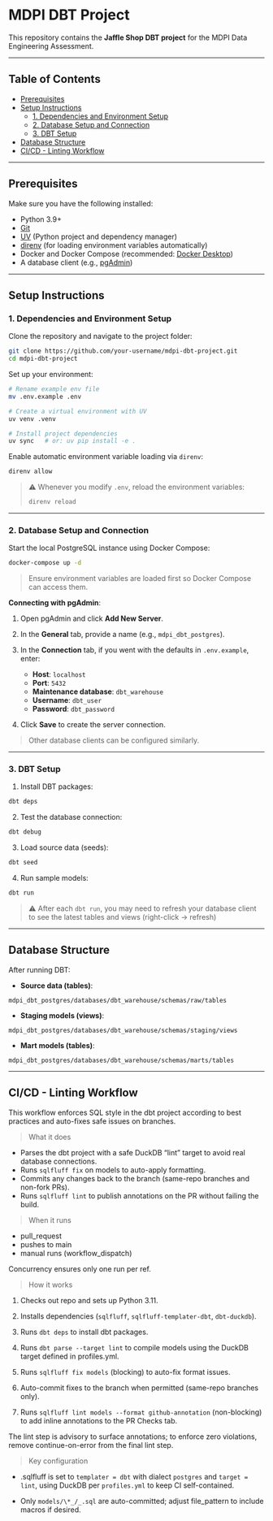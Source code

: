# MDPI DBT Project

This repository contains the **Jaffle Shop DBT project** for the MDPI Data Engineering Assessment.

---

## Table of Contents

- [Prerequisites](#prerequisites)
- [Setup Instructions](#setup-instructions)
  - [1. Dependencies and Environment Setup](#1-dependencies-and-environment-setup)
  - [2. Database Setup and Connection](#2-database-setup-and-connection)
  - [3. DBT Setup](#3-dbt-setup)
- [Database Structure](#database-structure)
- [CI/CD - Linting Workflow](#cicd---linting-workflow)

---

## Prerequisites

Make sure you have the following installed:

- Python 3.9+
- [Git](https://git-scm.com/downloads)
- [UV](https://docs.astral.sh/uv/getting-started/) (Python project and dependency manager)
- [direnv](https://direnv.net) (for loading environment variables automatically)
- Docker and Docker Compose (recommended: [Docker Desktop](https://www.docker.com/get-started/))
- A database client (e.g., [pgAdmin](https://www.pgadmin.org/download/))

---

## Setup Instructions

### 1. Dependencies and Environment Setup

Clone the repository and navigate to the project folder:

```bash
git clone https://github.com/your-username/mdpi-dbt-project.git
cd mdpi-dbt-project
```

Set up your environment:

```bash
# Rename example env file
mv .env.example .env

# Create a virtual environment with UV
uv venv .venv

# Install project dependencies
uv sync   # or: uv pip install -e .
```

Enable automatic environment variable loading via `direnv`:

```bash
direnv allow
```

> ⚠️ Whenever you modify `.env`, reload the environment variables:
>
> ```bash
> direnv reload
> ```

---

### 2. Database Setup and Connection

Start the local PostgreSQL instance using Docker Compose:

```bash
docker-compose up -d
```

> Ensure environment variables are loaded first so Docker Compose can access them.

**Connecting with pgAdmin**:

1. Open pgAdmin and click **Add New Server**.
2. In the **General** tab, provide a name (e.g., `mdpi_dbt_postgres`).
3. In the **Connection** tab, if you went with the defaults in `.env.example`, enter:

   - **Host**: `localhost`
   - **Port**: `5432`
   - **Maintenance database**: `dbt_warehouse`
   - **Username**: `dbt_user`
   - **Password**: `dbt_password`

4. Click **Save** to create the server connection.

> Other database clients can be configured similarly.

---

### 3. DBT Setup

1. Install DBT packages:

```bash
dbt deps
```

2. Test the database connection:

```bash
dbt debug
```

3. Load source data (seeds):

```bash
dbt seed
```

4. Run sample models:

```bash
dbt run
```

> ⚠️ After each `dbt run`, you may need to refresh your database client to see the latest tables and views (right-click -> refresh)

---

## Database Structure

After running DBT:

- **Source data (tables)**:

```text
mdpi_dbt_postgres/databases/dbt_warehouse/schemas/raw/tables
```

- **Staging models (views)**:

```text
mdpi_dbt_postgres/databases/dbt_warehouse/schemas/staging/views
```

- **Mart models (tables)**:

```text
mdpi_dbt_postgres/databases/dbt_warehouse/schemas/marts/tables
```

---

## CI/CD - Linting Workflow

This workflow enforces SQL style in the dbt project according to best practices and auto-fixes safe issues on branches.

> What it does

- Parses the dbt project with a safe DuckDB “lint” target to avoid real database connections.
- Runs `sqlfluff fix` on models to auto-apply formatting.
- Commits any changes back to the branch (same-repo branches and non-fork PRs).
- Runs `sqlfluff lint` to publish annotations on the PR without failing the build.

> When it runs

- pull_request
- pushes to main
- manual runs (workflow_dispatch)

Concurrency ensures only one run per ref.

> How it works

1. Checks out repo and sets up Python 3.11.

2. Installs dependencies (`sqlfluff`, `sqlfluff-templater-dbt`, `dbt-duckdb`).

3. Runs `dbt deps` to install dbt packages.

4. Runs `dbt parse --target lint` to compile models using the DuckDB target defined in profiles.yml.

5. Runs `sqlfluff fix models` (blocking) to auto-fix format issues.

6. Auto-commit fixes to the branch when permitted (same-repo branches only).

7. Runs `sqlfluff lint models --format github-annotation` (non-blocking) to add inline annotations to the PR Checks tab.

The lint step is advisory to surface annotations; to enforce zero violations, remove continue-on-error from the final lint step.

> Key configuration

- .sqlfluff is set to `templater = dbt` with dialect `postgres` and `target = lint`, using DuckDB per `profiles.yml` to keep CI self-contained.

- Only `models/\*_/_.sql` are auto-committed; adjust file_pattern to include macros if desired.
